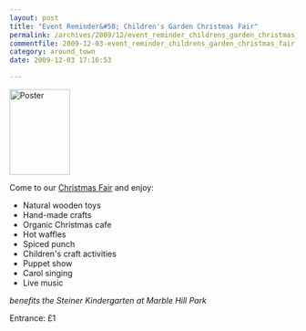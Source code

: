 ```yaml
---
layout: post
title: "Event Reminder&#58; Children's Garden Christmas Fair"
permalink: /archives/2009/12/event_reminder_childrens_garden_christmas_fair.html
commentfile: 2009-12-03-event_reminder_childrens_garden_christmas_fair
category: around_town
date: 2009-12-03 17:16:53

---
```


<a href="/assets/images/2009/xmass_5dec_childrens.jpg" title="See larger version of - Poster"><img src="/assets/images/2009/xmass_5dec_childrens_thumb.jpg" width="106" height="150" alt="Poster" class="photo right" /></a>

Come to our [Christmas Fair](/event/event/200705142318) and enjoy:

-   Natural wooden toys
-   Hand-made crafts
-   Organic Christmas cafe
-   Hot waffles
-   Spiced punch
-   Children's craft activities
-   Puppet show
-   Carol singing
-   Live music

*benefits the Steiner Kindergarten at Marble Hill Park*

Entrance: £1
